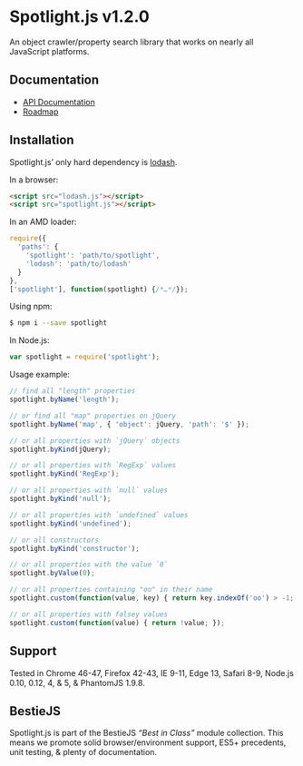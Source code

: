 # Spotlight.js v1.2.0

An object crawler/property search library that works on nearly all JavaScript platforms.

## Documentation

* [API Documentation](https://github.com/bestiejs/spotlight.js/blob/1.2.0/doc/README.md)
* [Roadmap](https://github.com/bestiejs/spotlight.js/wiki/Roadmap)

## Installation

Spotlight.js’ only hard dependency is [lodash](https://lodash.com/).

In a browser:
```html
<script src="lodash.js"></script>
<script src="spotlight.js"></script>
```

In an AMD loader:
```js
require({
  'paths': {
    'spotlight': 'path/to/spotlight',
    'lodash': 'path/to/lodash'
  }
},
['spotlight'], function(spotlight) {/*…*/});
```

Using npm:
```bash
$ npm i --save spotlight
```

In Node.js:
```js
var spotlight = require('spotlight');
```

Usage example:
```js
// find all "length" properties
spotlight.byName('length');

// or find all "map" properties on jQuery
spotlight.byName('map', { 'object': jQuery, 'path': '$' });

// or all properties with `jQuery` objects
spotlight.byKind(jQuery);

// or all properties with `RegExp` values
spotlight.byKind('RegExp');

// or all properties with `null` values
spotlight.byKind('null');

// or all properties with `undefined` values
spotlight.byKind('undefined');

// or all constructors
spotlight.byKind('constructor');

// or all properties with the value `0`
spotlight.byValue(0);

// or all properties containing "oo" in their name
spotlight.custom(function(value, key) { return key.indexOf('oo') > -1; });

// or all properties with falsey values
spotlight.custom(function(value) { return !value; });
```

## Support

Tested in Chrome 46-47, Firefox 42-43, IE 9-11, Edge 13, Safari 8-9, Node.js 0.10, 0.12, 4, & 5, & PhantomJS 1.9.8.

## BestieJS

Spotlight.js is part of the BestieJS *“Best in Class”* module collection. This means we promote solid browser/environment support, ES5+ precedents, unit testing, & plenty of documentation.
